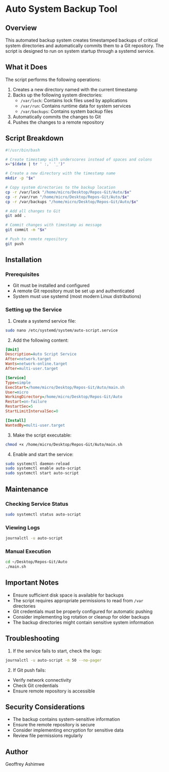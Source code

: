 # Auto System Backup Tool

## Overview
This automated backup system creates timestamped backups of critical system directories and automatically commits them to a Git repository. The script is designed to run on system startup through a systemd service.

## What it Does
The script performs the following operations:
1. Creates a new directory named with the current timestamp
2. Backs up the following system directories:
   - `/var/lock`: Contains lock files used by applications
   - `/var/run`: Contains runtime data for system services
   - `/var/backups`: Contains system backup files
3. Automatically commits the changes to Git
4. Pushes the changes to a remote repository

## Script Breakdown
```bash
#!/usr/bin/bash

# Create timestamp with underscores instead of spaces and colons
x="$(date | tr ' :,' '_')"

# Create a new directory with the timestamp name
mkdir -p "$x"

# Copy system directories to the backup location
cp -r /var/lock "/home/micro/Desktop/Repos-Git/Auto/$x"
cp -r /var/run "/home/micro/Desktop/Repos-Git/Auto/$x"
cp -r /var/backups "/home/micro/Desktop/Repos-Git/Auto/$x"

# Add all changes to Git
git add .

# Commit changes with timestamp as message
git commit -m "$x"

# Push to remote repository
git push
```

## Installation

### Prerequisites
- Git must be installed and configured
- A remote Git repository must be set up and authenticated
- System must use systemd (most modern Linux distributions)

### Setting up the Service
1. Create a systemd service file:
```bash
sudo nano /etc/systemd/system/auto-script.service
```

2. Add the following content:
```ini
[Unit]
Description=Auto Script Service
After=network.target
Wants=network-online.target
After=multi-user.target

[Service]
Type=simple
ExecStart=/home/micro/Desktop/Repos-Git/Auto/main.sh
User=micro
WorkingDirectory=/home/micro/Desktop/Repos-Git/Auto
Restart=on-failure
RestartSec=5
StartLimitIntervalSec=0

[Install]
WantedBy=multi-user.target
```

3. Make the script executable:
```bash
chmod +x /home/micro/Desktop/Repos-Git/Auto/main.sh
```

4. Enable and start the service:
```bash
sudo systemctl daemon-reload
sudo systemctl enable auto-script
sudo systemctl start auto-script
```

## Maintenance

### Checking Service Status
```bash
sudo systemctl status auto-script
```

### Viewing Logs
```bash
journalctl -u auto-script
```

### Manual Execution
```bash
cd ~/Desktop/Repos-Git/Auto
./main.sh
```

## Important Notes
- Ensure sufficient disk space is available for backups
- The script requires appropriate permissions to read from `/var` directories
- Git credentials must be properly configured for automatic pushing
- Consider implementing log rotation or cleanup for older backups
- The backup directories might contain sensitive system information

## Troubleshooting
1. If the service fails to start, check the logs:
```bash
journalctl -u auto-script -n 50 --no-pager
```

2. If Git push fails:
- Verify network connectivity
- Check Git credentials
- Ensure remote repository is accessible

## Security Considerations
- The backup contains system-sensitive information
- Ensure the remote repository is secure
- Consider implementing encryption for sensitive data
- Review file permissions regularly

## Author
Geoffrey Ashimwe
